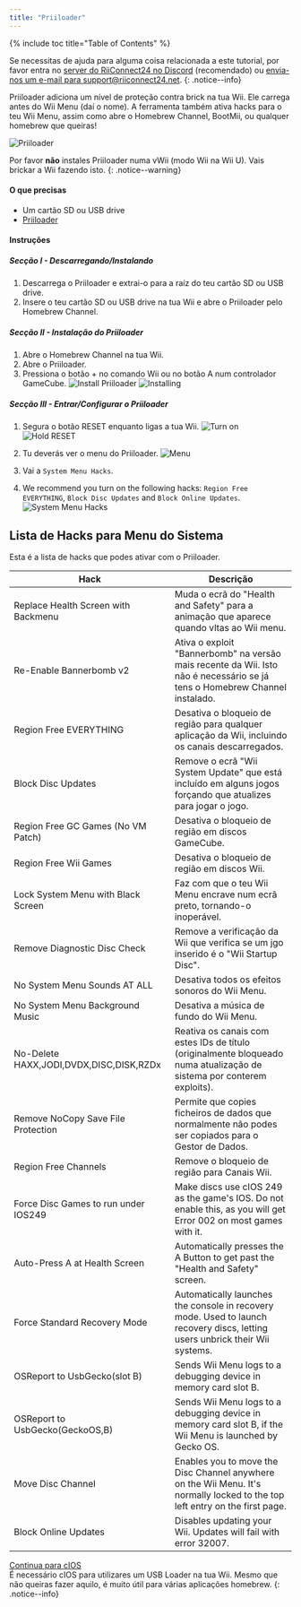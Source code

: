```yaml
---
title: "Priiloader"
---
```


{% include toc title="Table of Contents" %}

Se necessitas de ajuda para alguma coisa relacionada a este tutorial, por favor entra no [server do RiiConnect24 no Discord](https://discord.gg/b4Y7jfD) (recomendado) ou [envia-nos um e-mail para support@riiconnect24.net](mailto:support@riiconnect24.net).
{: .notice--info}

Priiloader adiciona um nível de proteção contra brick na tua Wii. Ele carrega antes do Wii Menu (daí o nome). A ferramenta também ativa hacks para o teu Wii Menu, assim como abre o Homebrew Channel, BootMii, ou qualquer homebrew que queiras!

![Priiloader](/images/priiloader.jpg)

Por favor **não** instales Priiloader numa vWii (modo Wii na Wii U). Vais brickar a Wii fazendo isto.
{: .notice--warning}

#### O que precisas
* Um cartão SD ou USB drive
* [Priiloader](/assets/files/Priiloader_v0_8_2.zip)

#### Instruções
##### Secção I - Descarregando/Instalando

1. Descarrega o Priiloader e extrai-o para a raíz do teu cartão SD ou USB drive.
2. Insere o teu cartão SD ou USB drive na tua Wii e abre o Priiloader pelo Homebrew Channel.

##### Secção II - Instalação do Priiloader

1. Abre o Homebrew Channel na tua Wii.
2. Abre o Priiloader.
3. Pressiona o botão + no comando Wii ou no botão A num controlador GameCube. ![Install Priiloader](/images/Priiloader/2.png) ![Installing](/images/Priiloader/3.png)

##### Secção III - Entrar/Configurar o Priiloader

1. Segura o botão RESET enquanto ligas a tua Wii. ![Turn on](/images/Priiloader/5.jpg) ![Hold RESET](/images/Priiloader/4.jpg)

2. Tu deverás ver o menu do Priiloader. ![Menu](/images/Priiloader/6.png)
3. Vai a `System Menu Hacks`.
4. We recommend you turn on the following hacks: `Region Free EVERYTHING`, `Block Disc Updates` and `Block Online Updates`. ![System Menu Hacks](/images/Priiloader/7.png)

## Lista de Hacks para Menu do Sistema

Esta é a lista de hacks que podes ativar com o Priiloader.

| Hack                                    | Descrição                                                                                                                    |
| --------------------------------------- | ---------------------------------------------------------------------------------------------------------------------------- |
| Replace Health Screen with Backmenu     | Muda o ecrã do "Health and Safety" para a animação que aparece quando vltas ao Wii menu.                                     |
| Re-Enable Bannerbomb v2                 | Ativa o exploit "Bannerbomb" na versão mais recente da Wii. Isto não é necessário se já tens o Homebrew Channel instalado.   |
| Region Free EVERYTHING                  | Desativa o bloqueio de região para qualquer aplicação da Wii, incluindo os canais descarregados.                             |
| Block Disc Updates                      | Remove o ecrã "Wii System Update" que está incluído em alguns jogos forçando que atualizes para jogar o jogo.                |
| Region Free GC Games (No VM Patch)      | Desativa o bloqueio de região em discos GameCube.                                                                            |
| Region Free Wii Games                   | Desativa o bloqueio de região em discos Wii.                                                                                 |
| Lock System Menu with Black Screen      | Faz com que o teu Wii Menu encrave num ecrã preto, tornando-o inoperável.                                                    |
| Remove Diagnostic Disc Check            | Remove a verificação da Wii que verifica se um jgo inserido é o "Wii Startup Disc".                                          |
| No System Menu Sounds AT ALL            | Desativa todos os efeitos sonoros do Wii Menu.                                                                               |
| No System Menu Background Music         | Desativa a música de fundo do Wii Menu.                                                                                      |
| No-Delete HAXX,JODI,DVDX,DISC,DISK,RZDx | Reativa os canais com estes IDs de título (originalmente bloqueado numa atualização de sistema por conterem exploits).       |
| Remove NoCopy Save File Protection      | Permite que copies ficheiros de dados que normalmente não podes ser copiados para o Gestor de Dados.                         |
| Region Free Channels                    | Remove o bloqueio de região para Canais Wii.                                                                                 |
| Force Disc Games to run under IOS249    | Make discs use cIOS 249 as the game's IOS. Do not enable this, as you will get Error 002 on most games with it.              |
| Auto-Press A at Health Screen           | Automatically presses the A Button to get past the "Health and Safety" screen.                                               |
| Force Standard Recovery Mode            | Automatically launches the console in recovery mode. Used to launch recovery discs, letting users unbrick their Wii systems. |
| OSReport to UsbGecko(slot B)            | Sends Wii Menu logs to a debugging device in memory card slot B.                                                             |
| OSReport to UsbGecko(GeckoOS,B)         | Sends Wii Menu logs to a debugging device in memory card slot B, if the Wii Menu is launched by Gecko OS.                    |
| Move Disc Channel                       | Enables you to move the Disc Channel anywhere on the Wii Menu. It's normally locked to the top left entry on the first page. |
| Block Online Updates                    | Disables updating your Wii. Updates will fail with error 32007.                                                              |

[Continua para cIOS](cios)<br> É necessário cIOS para utilizares um USB Loader na tua Wii. Mesmo que não queiras fazer aquilo, é muito útil para várias aplicações homebrew.
{: .notice--info}
